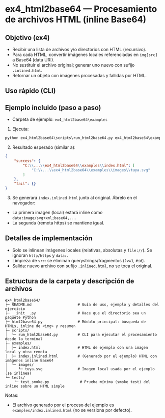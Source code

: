 # ex4_html2base64 — Procesamiento de archivos HTML (inline Base64)

## Objetivo (ex4)
- Recibir una lista de archivos y/o directorios con HTML (recursivo).
- Para cada HTML, convertir imágenes locales referenciadas en `img[src]` a Base64 (data URI).
- No sustituir el archivo original; generar uno nuevo con sufijo `.inlined.html`.
- Retornar un objeto con imágenes procesadas y fallidas por HTML.

## Uso rápido (CLI)
## Ejemplo incluido (paso a paso)
- Carpeta de ejemplo: `ex4_html2base64\examples`
1) Ejecuta:

```cmd
python ex4_html2base64\scripts\run_html2base64.py ex4_html2base64\examples --json
```

2) Resultado esperado (similar a):

```json
{
	"success": {
		"C:\\...\\ex4_html2base64\\examples\\index.html": [
			"C:\\...\\ex4_html2base64\\examples\\images\\tuya.svg"
		]
	},
	"fail": {}
}
```

3) Se generará `index.inlined.html` junto al original. Ábrelo en el navegador:
- La primera imagen (local) estará inline como `data:image/svg+xml;base64,...`
- La segunda (remota https) se mantiene igual.

## Detalles de implementación
- Solo se inlinean imágenes locales (relativas, absolutas y `file://`). Se ignoran `http/https` y `data:`.
- Limpieza de `src`: se eliminan querystrings/fragmentos (`?v=1`, `#id`).
- Salida: nuevo archivo con sufijo `.inlined.html`, no se toca el original.

## Estructura de la carpeta y descripción de archivos

```text
ex4_html2base64/
├─ README.md                     # Guía de uso, ejemplo y detalles del ejercicio
├─ __init__.py                   # Hace que el directorio sea un paquete Python
├─ html2base64.py                # Módulo principal: búsqueda de HTMLs, inline de <img> y resumen
├─ scripts/
│  └─ run_html2base64.py         # CLI para ejecutar el procesamiento desde la terminal
├─ examples/
│  ├─ index.html                 # HTML de ejemplo con una imagen local y otra remota
│  ├─ index.inlined.html         # (Generado por el ejemplo) HTML con imágenes inline Base64
│  └─ images/
│     └─ tuya.svg                # Imagen local usada por el ejemplo (se inlinea)
└─ tests/
	└─ test_smoke.py              # Prueba mínima (smoke test) del inline sobre un HTML simple
```

Notas:
- El archivo generado por el proceso del ejemplo es `examples/index.inlined.html` (no se versiona por defecto).